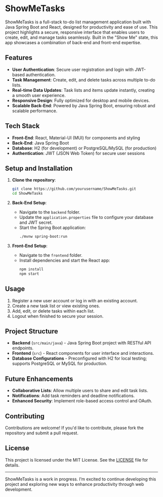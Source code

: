 # ShowMeTasks

ShowMeTasks is a full-stack to-do list management application built with Java Spring Boot and React, designed for productivity and ease of use. This project highlights a secure, responsive interface that enables users to create, edit, and manage tasks seamlessly. Built in the "Show Me" state, this app showcases a combination of back-end and front-end expertise.

## Features

- **User Authentication**: Secure user registration and login with JWT-based authentication.
- **Task Management**: Create, edit, and delete tasks across multiple to-do lists.
- **Real-time Data Updates**: Task lists and items update instantly, creating a smooth user experience.
- **Responsive Design**: Fully optimized for desktop and mobile devices.
- **Scalable Back-End**: Powered by Java Spring Boot, ensuring robust and scalable performance.
  
## Tech Stack

- **Front-End**: React, Material-UI (MUI) for components and styling
- **Back-End**: Java Spring Boot
- **Database**: H2 (for development) or PostgreSQL/MySQL (for production)
- **Authentication**: JWT (JSON Web Token) for secure user sessions

## Setup and Installation

1. **Clone the repository**:
    ```bash
    git clone https://github.com/yourusername/ShowMeTasks.git
    cd ShowMeTasks
    ```

2. **Back-End Setup**:
   - Navigate to the `backend` folder.
   - Update the `application.properties` file to configure your database and JWT secret.
   - Start the Spring Boot application:
     ```bash
     ./mvnw spring-boot:run
     ```

3. **Front-End Setup**:
   - Navigate to the `frontend` folder.
   - Install dependencies and start the React app:
     ```bash
     npm install
     npm start
     ```

## Usage

1. Register a new user account or log in with an existing account.
2. Create a new task list or view existing ones.
3. Add, edit, or delete tasks within each list.
4. Logout when finished to secure your session.

## Project Structure

- **Backend** (`src/main/java`) - Java Spring Boot project with RESTful API endpoints.
- **Frontend** (`src`) - React components for user interface and interactions.
- **Database Configurations** - Preconfigured with H2 for local testing; supports PostgreSQL or MySQL for production.

## Future Enhancements

- **Collaborative Lists**: Allow multiple users to share and edit task lists.
- **Notifications**: Add task reminders and deadline notifications.
- **Enhanced Security**: Implement role-based access control and OAuth.

## Contributing

Contributions are welcome! If you'd like to contribute, please fork the repository and submit a pull request.

## License

This project is licensed under the MIT License. See the [LICENSE](LICENSE) file for details.

---

ShowMeTasks is a work in progress. I’m excited to continue developing this project and exploring new ways to enhance productivity through web development.